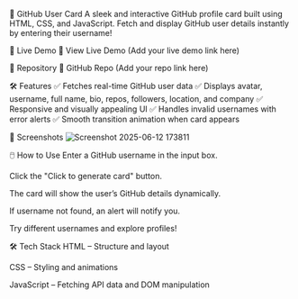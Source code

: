 📇 GitHub User Card A sleek and interactive GitHub profile card built using HTML, CSS, and JavaScript. Fetch and display GitHub user details instantly by entering their username!

🚀 Live Demo 🔗 View Live Demo (Add your live demo link here)

📂 Repository 🔗 GitHub Repo (Add your repo link here)

🛠️ Features ✅ Fetches real-time GitHub user data ✅ Displays avatar, username, full name, bio, repos, followers, location, and company ✅ Responsive and visually appealing UI ✅ Handles invalid usernames with error alerts ✅ Smooth transition animation when card appears

📸 Screenshots 
![Screenshot 2025-06-12 173811](https://github.com/user-attachments/assets/6fffec66-71b2-4607-8df9-1844a09d611b)


🖱️ How to Use Enter a GitHub username in the input box.

Click the "Click to generate card" button.

The card will show the user’s GitHub details dynamically.

If username not found, an alert will notify you.

Try different usernames and explore profiles!

🛠️ Tech Stack HTML – Structure and layout

CSS – Styling and animations

JavaScript – Fetching API data and DOM manipulation
